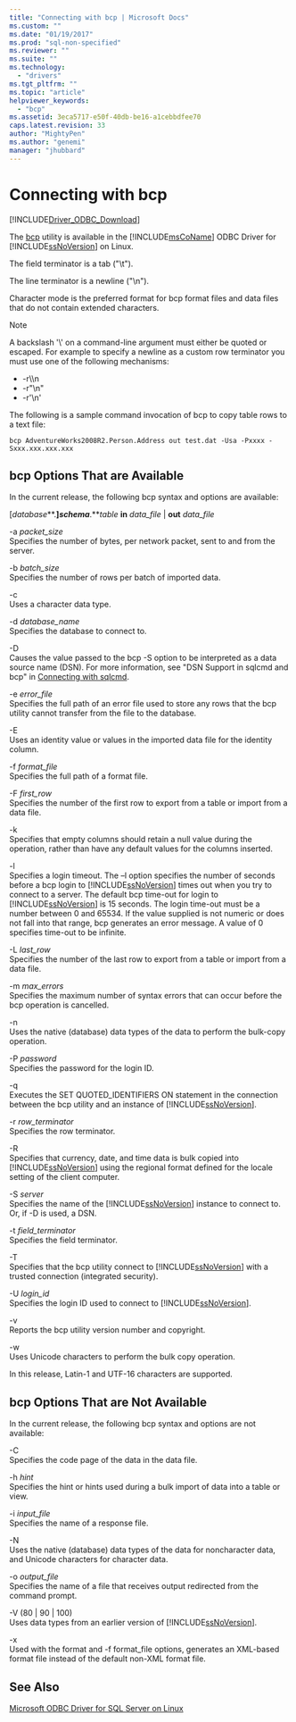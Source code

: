 ```yaml
---
title: "Connecting with bcp | Microsoft Docs"
ms.custom: ""
ms.date: "01/19/2017"
ms.prod: "sql-non-specified"
ms.reviewer: ""
ms.suite: ""
ms.technology: 
  - "drivers"
ms.tgt_pltfrm: ""
ms.topic: "article"
helpviewer_keywords: 
  - "bcp"
ms.assetid: 3eca5717-e50f-40db-be16-a1cebbdfee70
caps.latest.revision: 33
author: "MightyPen"
ms.author: "genemi"
manager: "jhubbard"
---
```

# Connecting with bcp
[!INCLUDE[Driver_ODBC_Download](../../../includes/driver_odbc_download.md)]

The [bcp](http://go.microsoft.com/fwlink/?LinkID=190626) utility is available in the [!INCLUDE[msCoName](../../../includes/msconame_md.md)] ODBC Driver for [!INCLUDE[ssNoVersion](../../../includes/ssnoversion_md.md)] on Linux.  
  
The field terminator is a tab ("\t").  
  
The line terminator is a newline ("\n").  
  
Character mode is the preferred format for bcp format files and data files that do not contain extended characters.  
  
> [!NOTE]  
> A backslash '\\' on a command-line argument must either be quoted or escaped. For example to specify a newline as a custom row terminator you must use one of the following mechanisms:  
>   
> -   -r\\\n  
> -   -r"\n"  
> -   -r'\n'  
  
The following is a sample command invocation of bcp to copy table rows to a text file:  
  
```  
bcp AdventureWorks2008R2.Person.Address out test.dat -Usa -Pxxxx -Sxxx.xxx.xxx.xxx  
```  
  
## bcp Options That are Available  
In the current release, the following bcp syntax and options are available:  
  
[*database***.**]*schema***.***table* **in** *data_file* | **out** *data_file*  
  
-a *packet_size*  
Specifies the number of bytes, per network packet, sent to and from the server.  
  
-b *batch_size*  
Specifies the number of rows per batch of imported data.  
  
-c  
Uses a character data type.  
  
-d *database_name*  
Specifies the database to connect to.  
  
-D  
Causes the value passed to the bcp -S option to be interpreted as a data source name (DSN). For more information, see "DSN Support in sqlcmd and bcp" in [Connecting with sqlcmd](../../../connect/odbc/linux/connecting-with-sqlcmd.md).  
  
-e *error_file*  
Specifies the full path of an error file used to store any rows that the bcp utility cannot transfer from the file to the database.  
  
-E  
Uses an identity value or values in the imported data file for the identity column.  
  
-f *format_file*  
Specifies the full path of a format file.  
  
-F *first_row*  
Specifies the number of the first row to export from a table or import from a data file.  
  
-k  
Specifies that empty columns should retain a null value during the operation, rather than have any default values for the columns inserted.  
  
-l  
Specifies a login timeout. The –l option specifies the number of seconds before a bcp login to [!INCLUDE[ssNoVersion](../../../includes/ssnoversion_md.md)] times out when you try to connect to a server. The default bcp time-out for login to [!INCLUDE[ssNoVersion](../../../includes/ssnoversion_md.md)] is 15 seconds. The login time-out must be a number between 0 and 65534. If the value supplied is not numeric or does not fall into that range, bcp generates an error message. A value of 0 specifies time-out to be infinite.  
  
-L *last_row*  
Specifies the number of the last row to export from a table or import from a data file.  
  
-m *max_errors*  
Specifies the maximum number of syntax errors that can occur before the bcp operation is cancelled.  
  
-n  
Uses the native (database) data types of the data to perform the bulk-copy operation.  
  
-P *password*  
Specifies the password for the login ID.  
  
-q  
Executes the SET QUOTED_IDENTIFIERS ON statement in the connection between the bcp utility and an instance of [!INCLUDE[ssNoVersion](../../../includes/ssnoversion_md.md)].  
  
-r *row_terminator*  
Specifies the row terminator.  
  
-R  
Specifies that currency, date, and time data is bulk copied into [!INCLUDE[ssNoVersion](../../../includes/ssnoversion_md.md)] using the regional format defined for the locale setting of the client computer.  
  
-S *server*  
Specifies the name of the [!INCLUDE[ssNoVersion](../../../includes/ssnoversion_md.md)] instance to connect to. Or, if -D is used, a DSN.  
  
-t *field_terminator*  
Specifies the field terminator.  
  
-T  
Specifies that the bcp utility connect to [!INCLUDE[ssNoVersion](../../../includes/ssnoversion_md.md)] with a trusted connection (integrated security).  
  
-U *login_id*  
Specifies the login ID used to connect to [!INCLUDE[ssNoVersion](../../../includes/ssnoversion_md.md)].  
  
-v  
Reports the bcp utility version number and copyright.  
  
-w  
Uses Unicode characters to perform the bulk copy operation.  
  
In this release, Latin-1 and UTF-16 characters are supported.  
  
## bcp Options That are Not Available  
In the current release, the following bcp syntax and options are not available:  
  
-C  
Specifies the code page of the data in the data file.  
  
-h *hint*  
Specifies the hint or hints used during a bulk import of data into a table or view.  
  
-i *input_file*  
Specifies the name of a response file.  
  
-N  
Uses the native (database) data types of the data for noncharacter data, and Unicode characters for character data.  
  
-o *output_file*  
Specifies the name of a file that receives output redirected from the command prompt.  
  
-V (80 | 90 | 100)  
Uses data types from an earlier version of [!INCLUDE[ssNoVersion](../../../includes/ssnoversion_md.md)].  
  
-x  
Used with the format and -f format_file options, generates an XML-based format file instead of the default non-XML format file.  
  
## See Also  
[Microsoft ODBC Driver for SQL Server on Linux](../../../connect/odbc/linux/microsoft-odbc-driver-for-sql-server-on-linux.md)  
  
